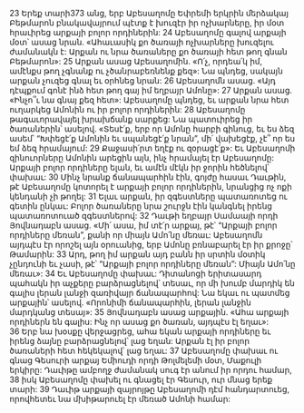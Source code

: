 23 Երեք տարի373 անց, երբ Աբեսաղոմը Եփրեմի երկրին մերձակայ Բեթմարոն բնակավայրում պէտք է խուզէր իր ոչխարները, իր մօտ հրաւիրեց արքայի բոլոր որդիներին: 24 Աբեսաղոմը գալով արքայի մօտ՝ ասաց նրան. «Ահաւասիկ քո ծառայի ոչխարները խուզելու ժամանակն է: Արքան ու նրա ծառաները քո ծառայի հետ թող գնան Բեթմարոն»: 25 Արքան ասաց Աբեսաղոմին. «Ո՛չ, որդեա՛կ իմ, ամէնքս թող չգնանք ու չծանրաբեռնենք քեզ»: Նա պնդեց, սակայն արքան չուզեց գնալ եւ օրհնեց նրան: 26 Աբեսաղոմն ասաց. «Այդ դէպքում գոնէ ինձ հետ թող գայ իմ եղբայր Ամոնը»: 27 Արքան ասաց. «Ինչո՞ւ նա գնայ քեզ հետ»: Աբեսաղոմը պնդեց, եւ արքան նրա հետ ուղարկեց Ամոնին ու իր բոլոր որդիներին: 28 Աբեսաղոմը թագաւորավայել խրախճանք սարքեց: Նա պատուիրեց իր ծառաներին՝ ասելով. «Տեսէ՛ք, երբ որ Ամոնը հարբի գինուց, եւ ես ձեզ ասեմ՝ “Խփեցէ՛ք Ամոնին եւ սպանեցէ՛ք նրան”, մի՛ վախեցէք, չէ՞ որ ես եմ ձեզ հրամայում: 29 Քաջասի՛րտ եղէք ու զօրացէ՛ք»: Եւ Աբեսաղոմի զինուորները Ամոնին արեցին այն, ինչ հրամայել էր Աբեսաղոմը: Արքայի բոլոր որդիները ելան, եւ ամէն մէկն իր ջորին հեծնելով՝ փախաւ: 30 Մինչ նրանք ճանապարհին էին, գոյժը հասաւ Դաւթին, թէ Աբեսաղոմը կոտորել է արքայի բոլոր որդիներին, նրանցից ոչ ոքի կենդանի չի թողել: 31 Ելաւ արքան, իր զգեստները պատառոտեց ու գետին ընկաւ: Բոլոր ծառաները նրա շուրջն էին կանգնել իրենց պատառոտուած զգեստներով: 32 Դաւթի եղբայր Սամաայի որդի Յովնադաբն ասաց. «Մի՛ ասա, իմ տէ՛ր արքայ, թէ՝ “Արքայի բոլոր որդիները մեռան”, քանի որ միայն Ամո՛նը մեռաւ: Աբեսաղոմն այդպէս էր որոշել այն օրուանից, երբ Ամոնը բռնաբարել էր իր քրոջը՝ Թամարին: 33 Արդ, թող իմ արքան այդ բանն իր սրտին մօտիկ չընդունի եւ չասի, թէ՝ “Արքայի բոլոր որդիները մեռան”: Միայն Ամո՛նը մեռաւ»: 34 Եւ Աբեսաղոմը փախաւ: Դիտանոցի երիտասարդ պահակն իր աչքերը բարձրացնելով՝ տեսաւ, որ մի խումբ մարդիկ են գալիս լերան լանջի զառիվայր ճանապարհով: Նա եկաւ ու պատմեց արքային՝ ասելով. «Որոնիմի ճանապարհին, լերան լանջին մարդկանց տեսայ»: 35 Յովնադաբն ասաց արքային. «Ահա արքայի որդիներն են գալիս: Ինչ որ ասաց քո ծառան, այդպէս էլ եղաւ»: 36 Երբ նա խօսքը վերջացրեց, ահա եկան արքայի որդիները եւ իրենց ձայնը բարձրացնելով՝ լաց եղան: Արքան էլ իր բոլոր ծառաների հետ հեկեկալով՝ լաց եղաւ:
37 Աբեսաղոմը փախաւ ու գնաց Գեսուրի արքայ Եմիուդի որդի Թոլմելեմի մօտ, Մաքուլի երկիրը: Դաւիթը ամբողջ ժամանակ սուգ էր անում իր որդու համար, 38 իսկ Աբեսաղոմը փախել ու գնացել էր Գեսուր, ուր մնաց երեք տարի: 39 Դաւիթ արքայի զայրոյթը Աբեսաղոմի դէմ հանդարտուեց, որովհետեւ նա մխիթարուել էր մեռած Ամոնի համար:
